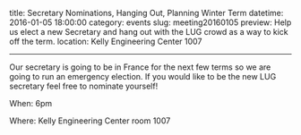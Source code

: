 title: Secretary Nominations, Hanging Out, Planning Winter Term
datetime: 2016-01-05 18:00:00
category: events
slug: meeting20160105
preview: Help us elect a new Secretary and hang out with the LUG crowd as a way to kick off the term.
location: Kelly Engineering Center 1007

---

Our secretary is going to be in France for the next few terms so we are going
to run an emergency election. If you would like to be the new LUG secretary
feel free to nominate yourself!

When: 6pm

Where: Kelly Engineering Center room 1007
